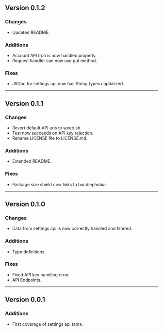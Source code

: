 ## Version 0.1.2
### Changes
- Updated README.
### Additions
- Account API Iroh is now handled properly.
- Request handler can now use put method.
### Fixes
- JSDoc for settings api now has String types capitalized.

---

## Version 0.1.1
### Changes
- Revert default API urls to weeb.sh.
- Test now succeeds on API key rejection.
- Rename LICENSE file to LICENSE.md.

### Additions
- Extended README.

### Fixes
- Package size shield now links to bundlephobia.

---

## Version 0.1.0
### Changes
- Data from settings api is now correctly handled and filtered.

### Additions
- Type definitions.

### Fixes
- Fixed API key handling error.
- API Endpoints.

---

## Version 0.0.1
### Additions
- First coverage of settings api tama.